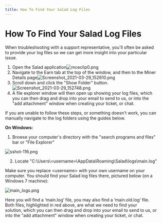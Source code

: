 ```yaml
---
title: How To Find Your Salad Log Files
---
```


# How To Find Your Salad Log Files

When troubleshooting with a support representative, you'll often be asked to provide your log files so we can get more
insight into your particular issue. 

1. Open the Salad
   application![mceclip0.png](https://s3.amazonaws.com/helpscout.net/docs/assets/615b47bfca9e0011a4434693/images/619e6a2b9ccf62287e5f9a3d/img-10573-1637771639-841872813.png)
2. Navigate to the Earn tab at the top of the window, and then to the Miner Details
   page![Screenshot_2021-03-29_152610.png](https://s3.amazonaws.com/helpscout.net/docs/assets/615b47bfca9e0011a4434693/images/619e6a2befc78d0553e5d5c7/img-10573-1637771640-98503629.png)
3. Scroll down and click the "Show Folder"
   button.![Screenshot_2021-03-29_152748.png](https://s3.amazonaws.com/helpscout.net/docs/assets/615b47bfca9e0011a4434693/images/619e6a2c64e42a671b63a1c0/img-10573-1637771641-2092794166.png)
4. A file explorer window will then open up showing your log files, which you can then drag and drop into your email to
   send to us, or into the "add attachment" window when creating your ticket, or chat.

If you are unable to follow these steps, or something doesn't work, you can manually navigate to the log folders using
the guides below.

**On Windows:**

1. Browse your computer's directory with the "search programs and files" bar or "File Explorer"

![sshot-116.png](https://s3.amazonaws.com/helpscout.net/docs/assets/615b47bfca9e0011a4434693/images/619e6a2c9ccf62287e5f9a3e/img-10573-1637771642-1673781586.png)

    2. Locate "C:\\Users\\&lt;username&gt;\\AppData\\Roaming\\Salad\\logs\\main.log" 

Make sure you replace &lt;username&gt; with your own username on your computer. You should find your Salad log files
there, pictured below (on a Windows 7 machine): 

![main_logs.png](https://s3.amazonaws.com/helpscout.net/docs/assets/615b47bfca9e0011a4434693/images/619e6a2c2b380503dfe08174/img-10573-1637771643-1466174479.png)

Here you will find a ‘main.log’ file, you may also find a ‘main.old.log’ file. Both files, highlighted in red above, are
what we need to find your solution, which you can then drag and drop into your email to send to us, or into the "add
attachment" window when creating your ticket, or chat.

